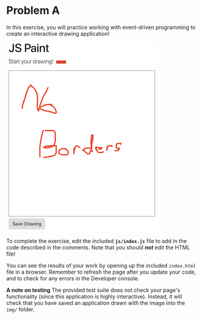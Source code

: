 # Problem A

In this exercise, you will practice working with event-driven programming to create an interactive drawing application!

![Example completed exercise](img/example-solution.png)

To complete the exercise, edit the included **`js/index.js`** file to add in the code described in the comments. Note that you should ___not___ edit the HTML file!

You can see the results of your work by opening up the included `index.html` file in a browser. Remember to refresh the page after you update your code, and to check for any errors in the Developer console.

**A note on testing** The provided test suite does not check your page's functionality (since this application is highly interactive). Instead, it will check that you have saved an application drawn with the image into the `img/` folder.
